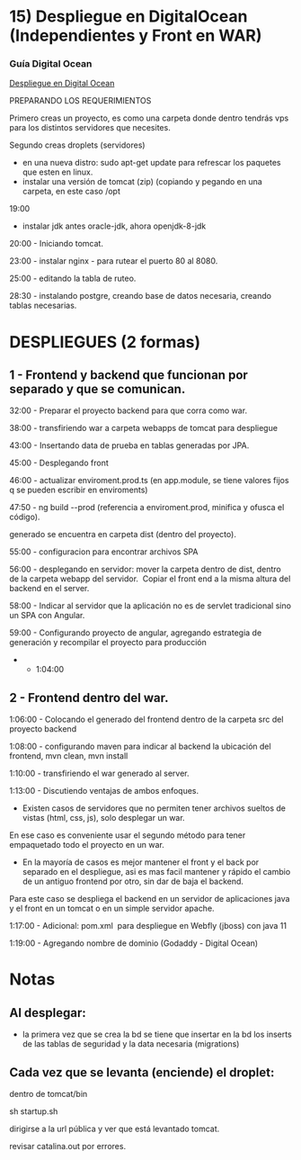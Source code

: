 # 15) Despliegue en DigitalOcean (Independientes y Front en WAR)

### Guía Digital Ocean

[Despliegue en Digital Ocean](DigitalOcean.pdf)

PREPARANDO LOS REQUERIMIENTOS

Primero creas un proyecto, es como una carpeta donde dentro tendrás vps para los distintos servidores que necesites.

Segundo creas droplets (servidores)

- en una nueva distro: sudo apt-get update para refrescar los paquetes que esten en linux.
- instalar una versión de tomcat (zip) (copiando y pegando en una carpeta, en este caso /opt

19:00

- instalar jdk antes oracle-jdk, ahora openjdk-8-jdk

20:00 - Iniciando tomcat.

23:00 - instalar nginx - para rutear el puerto 80 al 8080.

25:00 - editando la tabla de ruteo.

28:30 - instalando postgre, creando base de datos necesaria, creando tablas necesarias.

# DESPLIEGUES (2 formas)

## 1 - Frontend y backend que funcionan por separado y que se comunican.

32:00 - Preparar el proyecto backend para que corra como war.

38:00 - transfiriendo war a carpeta webapps de tomcat para despliegue

43:00 - Insertando data de prueba en tablas generadas por JPA.

45:00 - Desplegando front

46:00 - actualizar enviroment.prod.ts (en app.module, se tiene valores fijos q se pueden escribir en enviroments)

47:50 - ng build --prod (referencia a enviroment.prod, minifica y ofusca el código).

generado se encuentra en carpeta dist (dentro del proyecto).

55:00 - configuracion para encontrar archivos SPA

56:00 - desplegando en servidor: mover la carpeta dentro de dist, dentro de la carpeta webapp del servidor.  Copiar el front end a la misma altura del backend en el server.

58:00 - Indicar al servidor que la aplicación no es de servlet tradicional sino un SPA con Angular.

59:00 - Configurando proyecto de angular, agregando estrategia de generación y recompilar el proyecto para producción

- - 1:04:00

## 2 - Frontend dentro del war.

1:06:00 - Colocando el generado del frontend dentro de la carpeta src del proyecto backend

1:08:00 - configurando maven para indicar al backend la ubicación del frontend, mvn clean, mvn install

1:10:00 - transfiriendo el war generado al server.

1:13:00 - Discutiendo ventajas de ambos enfoques.

- Existen casos de servidores que no permiten tener archivos sueltos de vistas (html, css, js), solo desplegar un war.

En ese caso es conveniente usar el segundo método para tener empaquetado todo el proyecto en un war.

- En la mayoría de casos es mejor mantener el front y el back por separado en el despliegue, asi es mas facil mantener y rápido el cambio de un antiguo frontend por otro, sin dar de baja el backend.

Para este caso se despliega el backend en un servidor de aplicaciones java y el front en un tomcat o en un simple servidor apache.

1:17:00 - Adicional: pom.xml  para despliegue en Webfly (jboss) con java 11

1:19:00 - Agregando nombre de dominio (Godaddy - Digital Ocean)

# Notas

## Al desplegar:

- la primera vez que se crea la bd se tiene que insertar en la bd los inserts de las tablas de seguridad y la data necesaria (migrations)

## Cada vez que se levanta (enciende) el droplet:

dentro de tomcat/bin

sh startup.sh

dirigirse a la url pública y ver que está levantado tomcat.

revisar catalina.out por errores.
